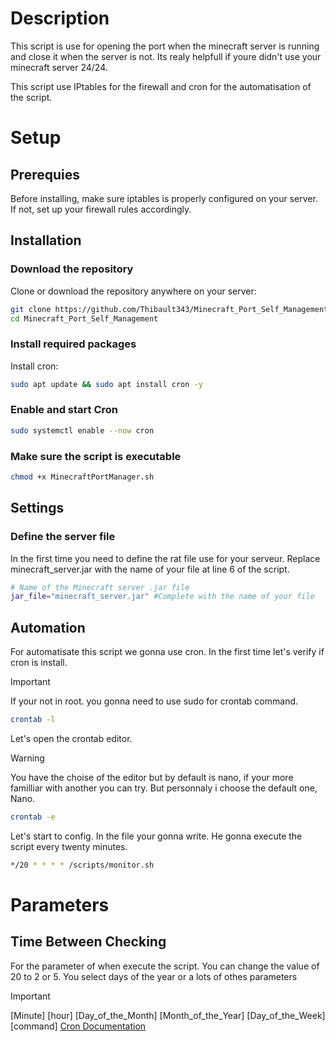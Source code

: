 # Description
This script is use for opening the port when the minecraft server is running and close it when the server is not.
Its realy helpfull if youre didn't use your minecraft server 24/24.

This script use IPtables for the firewall and cron for the automatisation of the script.

# Setup
## Prerequies
Before installing, make sure iptables is properly configured on your server. If not, set up your firewall rules accordingly.
## Installation
### Download the repository
Clone or download the repository anywhere on your server:
```bash
git clone https://github.com/Thibault343/Minecraft_Port_Self_Management
cd Minecraft_Port_Self_Management 
```
### Install required packages
Install cron:
```bash
sudo apt update && sudo apt install cron -y

```
### Enable and start Cron
```bash
sudo systemctl enable --now cron
```
### Make sure the script is executable
```bash
chmod +x MinecraftPortManager.sh
```
## Settings
### Define the server file
In the first time you need to define the rat file use for your serveur.
Replace minecraft_server.jar with the name of your file at line 6 of the script.
```bash
# Name of the Minecraft server .jar file
jar_file="minecraft_server.jar" #Complete with the name of your file
```

## Automation
For automatisate this script we gonna use cron.
In the first time let's verify if cron is install.
> [!IMPORTANT]  
> If your not in root. you gonna need to use sudo for crontab command.
```bash
crontab -l
```
Let's open the crontab editor.
> [!WARNING]  
> You have the choise of the editor but by default is nano, if your more familliar with another you can try.
> But personnaly i choose the default one, Nano.
```bash
crontab -e
```
Let's start to config.
In the file your gonna write.
He gonna execute the script every twenty minutes.
```bash
*/20 * * * * /scripts/monitor.sh
```
# Parameters
## Time Between Checking
For the parameter of when execute the script.
You can change the value of 20 to 2 or 5.
You select days of the year or a lots of othes parameters
> [!IMPORTANT]  
> [Minute] [hour] [Day_of_the_Month] [Month_of_the_Year] [Day_of_the_Week] [command]
[Cron Documentation](https://wiki.debian.org/cron)
